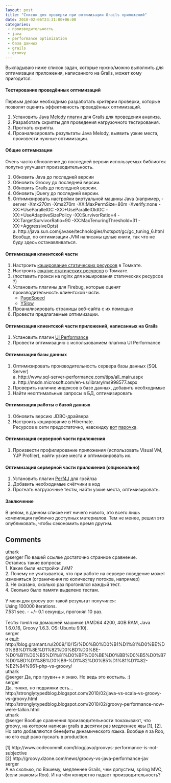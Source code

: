 ```yaml
---
layout: post
title: "Список для проверки при оптимизации Grails приложений"
date: 2010-02-06T23:31:00+06:00
categories:
 - производительность
 - java
 - performance optimization
 - база данных
 - grails
 - groovy
---
```


<div class='post'>
Выкладываю ниже список задач, которые нужно/можно выполнить для оптимизации приложения, написанного на Grails, может кому пригодится.<br />
<h4>Тестирование проведённых оптимизаций </h4>Первым делом необходимо разработать критерии проверки, которые позволят оценить эффективность проведённых оптимизаций.<br />
<ol><li>Установить <a href="http://code.google.com/p/javamelody/">Java Melody</a> <a href="http://www.grails.org/plugin/grails-melody">плагин</a> для Grails для проведения анализа. <br />
</li>
<li>Разработать скрипты для проведения нагрузочного тестирования.<br />
</li>
<li>Прогнать скрипты.<br />
</li>
<li>Проанализировать результаты Java Melody, выявить узкие места, произвести нужные оптимизации.</li>
</ol><h4>Общие оптимизации </h4>Очень часто обновление до последней версии используемых библиотек попутно улучшает производительность.<br />
<ol><li>Обновить Java до последней версии<br />
</li>
<li>Обновить Groovy до последней версии.<br />
</li>
<li>Обновить Grails до последней версии.<br />
</li>
<li>Обновить jQuery до последней версии.<br />
</li>
<li>Оптимизировать настройки виртуальной машины Java (например, -server -Xmx270m -Xms270m -XX:MaxPermSize=80m -Xverify:none -XX:+UseParallelGC -XX:+UseParallelOldGC -XX:+UseAdaptiveSizePolicy -XX:SurvivorRatio=4 -XX:TargetSurvivorRatio=90 -XX:MaxTenuringThreshold=31 -XX:+AggressiveOpts)<br />
a. http://java.sun.com/javase/technologies/hotspot/gc/gc_tuning_6.html<br />
Вообще, по оптимизации JVM написаны целые книги, так что не буду здесь останавливаться.<br />
</li>
</ol><h4>Оптимизация клиентской части </h4><ol><li>Настроить <a href="http://tomcat.apache.org/tomcat-5.5-doc/config/context.html">кэширование статических ресурсов</a> в Томкате.<br />
</li>
<li>Настроить <a href="http://tomcat.apache.org/tomcat-5.5-doc/config/http.html">сжатие статических ресурсов</a> в Томкате.<br />
</li>
<li>(поставить прокси на nginx для кэширования статических ресурсов ?)<br />
</li>
<li>Установить плагины для Firebug, которые оценят производительность клиентской части.<br />
<ul><li><a href="http://code.google.com/speed/page-speed">PageSpeed</a> </li>
<li><a href="http://developer.yahoo.com/yslow/">YSlow</a> </li>
</ul></li>
<li>Проанализировать страницы веб-сайта с их помощью<br />
</li>
<li>Провести предлагаемые оптимизации.<br />
</li>
</ol><h4>Оптимизация клиентской части приложений, написанных на Grails </h4><ol><li>Установить плагин <a href="http://www.grails.org/plugin/ui-performance">UI Performance</a><br />
</li>
<li>Провести оптимизацию с использованием плагина UI Performance <br />
</li>
</ol><h4>Оптимизация базы данных </h4><ol><li>Оптимизировать производительность сервера базы данных (SQL Server) <br />
a. http://www.sql-server-performance.com/tips/all_main.aspx <br />
a. http://msdn.microsoft.com/en-us/library/ms998577.aspx<br />
</li>
<li>Проверить наличие индексов в базе данных, добавить необходимые<br />
</li>
<li>Найти неоптимальные запросы в БД, оптимизировать</li>
</ol><h4>Оптимизация работы с базой данных </h4><ol><li>Обновить версию JDBC-драйвера<br />
</li>
<li>Настроить кэширование в Hibernate.<br />
Ресурсов в сети предостаточно, навскидку <a href="http://docs.jboss.org/hibernate/core/3.3/reference/en/html/performance.html">вот</a> <a href="http://www.devx.com/dbzone/Article/29685/1954"> парочка</a>.<br />
</li>
</ol><h4>Оптимизация серверной части приложения </h4><ol><li>Произвести профилирование приложения (использовать Visual VM, YJP Profiler), найти узкие места и оптимизировать их.</li>
</ol><h4>Оптимизация серверной части приложения (опционально) </h4><ol><li>Установить плагин <a href="http://www.grails.org/plugin/perf4j">Perf4J</a> для грэйлза <br />
</li>
<li>Добавить необходимые счётчики в код<br />
</li>
<li>Прогнать нагрузочные тесты, найти узкие места, оптимизировать.</li>
</ol><h4>Заключение</h4>В целом, в данном списке нет ничего нового, это всего лишь компиляция публично доступных материалов. Тем не менее, решил это опубликовать, чтобы сэкономить время другим.</div>
<h2>Comments</h2>
<div class='comments'>
<div class='comment'>
<div class='author'>uthark</div>
<div class='content'>
@serger По вашей ссылке достаточно странное сравнение.<br />Остались такие вопросы:<br />1. Какие были настройки JVM?<br />2. Почему не учитывается, что при работе на сервере поведение может изменяться (ограничения по количеству потоков, например)<br />3. Не сказано, сколько раз прогонялся каждый тест.<br />4. Сколько было памяти выделено тестам.<br /><br />У меня для groovy вот такой результат получился:<br />Using 100000 iterations.<br />7.531 sec. - +/- 0.1 секунды, прогонял 10 раз.<br /><br />Тесты гонял на домашней машинке (AMD64 4200, 4GB RAM, Java 1.6.0.16, Groovy 1.6.3. OS: Ubuntu 9.10).</div>
</div>
<div class='comment'>
<div class='author'>serger</div>
<div class='content'>
и ещё:<br />http://blog.gramant.ru/2009/10/15/%D0%B0%D0%B1%D1%81%D0%BE%D0%BB%D1%8E%D1%82%D0%BD%D0%BE-%D0%B1%D0%B5%D1%81%D0%BF%D0%BE%D0%BB%D0%B5%D0%B7%D0%BD%D1%8B%D0%B9-%D1%82%D0%B5%D1%81%D1%82-%E2%84%961-php-vs-groovy/</div>
</div>
<div class='comment'>
<div class='author'>uthark</div>
<div class='content'>
@serger Да, про груви++ я знаю. Но ведь это костыль. :)</div>
</div>
<div class='comment'>
<div class='author'>serger</div>
<div class='content'>
Да, тяжко, но подвижки есть...<br />http://stronglytypedblog.blogspot.com/2010/02/java-vs-scala-vs-groovy-vs-groovy.html<br />http://stronglytypedblog.blogspot.com/2010/02/groovy-performance-now-were-talkin.html</div>
</div>
<div class='comment'>
<div class='author'>uthark</div>
<div class='content'>
@serger Вообще сравнения производительности показывают, что groovy, на котором написан grails в десятки раз медленнее явы [1], [2]. Но зато добавляются бенефиты динамического языка. Вообще я за Roo, но его ещё рано пускать в production.<br /><br /> [1] http://www.codecommit.com/blog/java/groovys-performance-is-not-subjective<br /> [2] http://groovy.dzone.com/news/groovy-vs-java-performance-jav</div>
</div>
<div class='comment'>
<div class='author'>serger</div>
<div class='content'>
А на сколько, по Вашему, медленнее Grails, чем допустим, spring MVC, (если знакомы Roo). И на чём конкретно падает производительность?</div>
</div>
</div>
